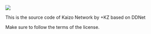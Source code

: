 ![](https://m0rekz.github.io/img/kz-net.png)

This is the source code of Kaizo Network by +KZ based on DDNet

Make sure to follow the terms of the license.
